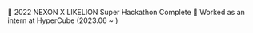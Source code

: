 <!--💻 Computer Science & Engineering, Korea University of Technology & Education-->
📔 2022 NEXON X LIKELION Super Hackathon Complete
🏢 Worked as an intern at HyperCube (2023.06 ~ )

<!--
**Wi-Geon/Wi-Geon** is a ✨ _special_ ✨ repository because its `README.md` (this file) appears on your GitHub profile.

Here are some ideas to get you started:

- 🔭 I’m currently working on ...
- 🌱 I’m currently learning ...
- 👯 I’m looking to collaborate on ...
- 🤔 I’m looking for help with ...
- 💬 Ask me about ...
- 📫 How to reach me: ...
- 😄 Pronouns: ...
- ⚡ Fun fact: ...
-->
